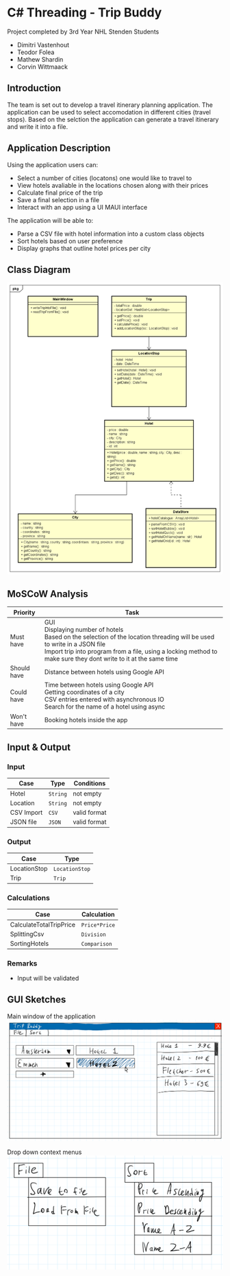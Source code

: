 # C# Threading - Trip Buddy
Project completed by 3rd Year NHL Stenden Students <br>
- Dimitri Vastenhout
- Teodor Folea
- Mathew Shardin
- Corvin Wittmaack

## Introduction
The team is set out to develop a travel itinerary planning application. The application can be used to select accomodation in different cities (travel stops). Based on the selction the application can generate a travel itinerary and write it into a file.

## Application Description
Using the application users can:
- Select a number of cities (locatons) one would like to travel to
- View hotels avaliable in the locations chosen along with their prices
- Calculate final price of the trip
- Save a final selection in a file
- Interact with an app using a UI MAUI interface

The application will be able to:
- Parse a CSV file with hotel information into a custom class objects
- Sort hotels based on user preference
- Display graphs that outline hotel prices per city


## Class Diagram
![Trip_Buddy_Class_Diagram.png](Trip_Buddy_Class_Diagram.png)

## MoSCoW Analysis
| Priority    | Task                                        |
| ----------- | ------------------------------------------- |
| Must have   | GUI <br> Displaying number of hotels <br> Based on the selection of  the location threading will be used to write in a JSON file <br> Import trip into program from a file, using a locking method to make sure they dont write to it at the same time <br> 	    |
| Should have | Distance between hotels using Google API    |
| Could have  | Time between hotels using Google API <br> Getting coordinates of a city <br> CSV entries entered with asynchronous IO <br> Search for the name of a hotel using async <br>       |
| Won't have  | Booking hotels inside the app               |

## Input & Output
### Input

| Case       | Type     | Conditions   |
| ---------- | -------- | ------------ |
| Hotel      | `String` | not empty    |
| Location   | `String` | not empty    |
| CSV Import | `CSV`    | valid format |
| JSON file  | `JSON`   | valid format |

### Output

| Case         | Type           |
| ------------ | -------------- |
| LocationStop | `LocationStop` |
| Trip         | `Trip`         |

### Calculations

| Case                    | Calculation   |
| ----------------------- | ------------- |
| CalculateTotalTripPrice | `Price*Price` |
| SplittingCsv            | `Division`    |
| SortingHotels           | `Comparison`  |

### Remarks
- Input will be validated

## GUI Sketches
Main window of the application
![GUI_Skecth.png](GUI_Skecth.png)

Drop down context menus
![Menu_Sketch.png](Menu_Sketch.png)



